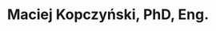 ---
layout: page
title: Maciej Kopczyński, PhD, Eng.
description: Faculty of Computer Science Bialystok University of Technology
importance: 2
redirect: ../../assets/pdf/RecommendationKopczynski.pdf
---